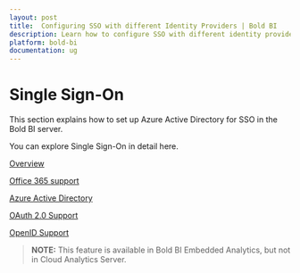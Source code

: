 ```yaml
---
layout: post
title:  Configuring SSO with different Identity Providers | Bold BI
description: Learn how to configure SSO with different identity providers based on OAuth and OpenID in Bold BI deployed in your server.
platform: bold-bi
documentation: ug
---
```


# Single Sign-On

This section explains how to set up Azure Active Directory for SSO in the Bold BI server.

You can explore Single Sign-On in detail here.

[Overview](/security-configuration/single-sign-on/overview/)

[Office 365 support](/security-configuration/single-sign-on/office-365-support/)

[Azure Active Directory](/security-configuration/single-sign-on/azure-active-directory/)

[OAuth 2.0 Support](/security-configuration/single-sign-on/oauth-2.0-support/)

[OpenID Support](/security-configuration/single-sign-on/openid-support/)

> **NOTE:** This feature is available in Bold BI Embedded Analytics, but not in Cloud Analytics Server.